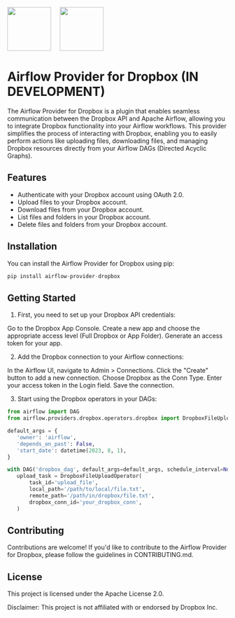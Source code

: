 <img src="https://i.ibb.co/Cv0yxLn/0-sesfl3-V6mvw-VQUb1.png" width="100" height="100"/>&nbsp;&nbsp;&nbsp;&nbsp;&nbsp;<img src="https://i.ibb.co/0QbntmD/dropbox-clipart-removebg-preview.png" width="100" height="100"/> 

# Airflow Provider for Dropbox (IN DEVELOPMENT)

The Airflow Provider for Dropbox is a plugin that enables seamless communication between the Dropbox API and Apache Airflow, allowing you to integrate Dropbox functionality into your Airflow workflows. This provider simplifies the process of interacting with Dropbox, enabling you to easily perform actions like uploading files, downloading files, and managing Dropbox resources directly from your Airflow DAGs (Directed Acyclic Graphs).

## Features

- Authenticate with your Dropbox account using OAuth 2.0.
- Upload files to your Dropbox account.
- Download files from your Dropbox account.
- List files and folders in your Dropbox account.
- Delete files and folders from your Dropbox account.

## Installation

You can install the Airflow Provider for Dropbox using pip:

```python
pip install airflow-provider-dropbox
```


## Getting Started
1. First, you need to set up your Dropbox API credentials:

Go to the Dropbox App Console.
Create a new app and choose the appropriate access level (Full Dropbox or App Folder).
Generate an access token for your app.

2. Add the Dropbox connection to your Airflow connections:

In the Airflow UI, navigate to Admin > Connections.
Click the "Create" button to add a new connection.
Choose Dropbox as the Conn Type.
Enter your access token in the Login field.
Save the connection.

3. Start using the Dropbox operators in your DAGs:

```python
from airflow import DAG
from airflow.providers.dropbox.operators.dropbox import DropboxFileUploadOperator

default_args = {
   'owner': 'airflow',
   'depends_on_past': False,
   'start_date': datetime(2023, 8, 1),
}

with DAG('dropbox_dag', default_args=default_args, schedule_interval=None) as dag:
   upload_task = DropboxFileUploadOperator(
       task_id='upload_file',
       local_path='/path/to/local/file.txt',
       remote_path='/path/in/dropbox/file.txt',
       dropbox_conn_id='your_dropbox_conn',
   )
```

## Contributing
Contributions are welcome! If you'd like to contribute to the Airflow Provider for Dropbox, please follow the guidelines in CONTRIBUTING.md.

## License
This project is licensed under the Apache License 2.0.

Disclaimer: This project is not affiliated with or endorsed by Dropbox Inc.
